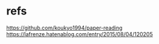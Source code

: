 # refs

<https://github.com/koukyo1994/paper-reading>
<https://lafrenze.hatenablog.com/entry/2015/08/04/120205>
